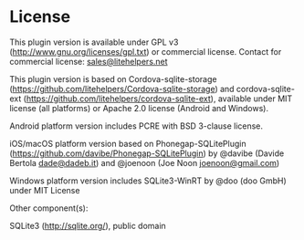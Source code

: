# License

This plugin version is available under GPL v3 (http://www.gnu.org/licenses/gpl.txt) or commercial license. Contact for commercial license: <sales@litehelpers.net>

This plugin version is based on Cordova-sqlite-storage (<https://github.com/litehelpers/Cordova-sqlite-storage>) and cordova-sqlite-ext (<https://github.com/litehelpers/cordova-sqlite-ext>), available under MIT license (all platforms) or Apache 2.0 license (Android and Windows).

Android platform version includes PCRE with BSD 3-clause license.

iOS/macOS platform version based on Phonegap-SQLitePlugin (<https://github.com/davibe/Phonegap-SQLitePlugin>) by @davibe (Davide Bertola <dade@dadeb.it>) and @joenoon (Joe Noon <joenoon@gmail.com>)

Windows platform version includes SQLite3-WinRT by @doo (doo GmbH) under MIT License

Other component(s):

SQLite3 (http://sqlite.org/), public domain
